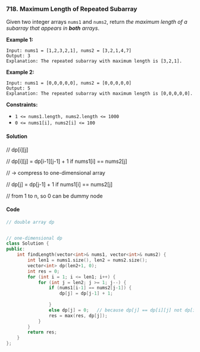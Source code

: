 ### 718. Maximum Length of Repeated Subarray

Given two integer arrays `nums1` and `nums2`, return *the maximum length of a subarray that appears in **both** arrays*.

**Example 1:**

```
Input: nums1 = [1,2,3,2,1], nums2 = [3,2,1,4,7]
Output: 3
Explanation: The repeated subarray with maximum length is [3,2,1]. 
```

**Example 2:**

```
Input: nums1 = [0,0,0,0,0], nums2 = [0,0,0,0,0]
Output: 5
Explanation: The repeated subarray with maximum length is [0,0,0,0,0].
```

**Constraints:**

- `1 <= nums1.length, nums2.length <= 1000`
- `0 <= nums1[i], nums2[i] <= 100`

#### Solution

// dp[i][j]

// dp[i][j] = dp[i-1][j-1] + 1 if nums1[i] == nums2[j]

// -> compress to one-dimensional array

// dp[j] = dp[j-1] + 1 if nums1[i] == nums2[j]

// from 1 to n, so 0 can be dummy node

#### Code

```cpp
// double array dp


// one-dimensional dp
class Solution {
public:
    int findLength(vector<int>& nums1, vector<int>& nums2) {
        int len1 = nums1.size(), len2 = nums2.size();
        vector<int> dp(len2+1, 0);
        int res = 0;
        for (int i = 1; i <= len1; i++) {
            for (int j = len2; j >= 1; j--) {
                if (nums1[i-1] == nums2[j-1]) {
                    dp[j] = dp[j-1] + 1;
                    
                }
                else dp[j] = 0;   // because dp[j] == dp[i][j] not dp[i-1][j]
                res = max(res, dp[j]);
            }
        }
        return res;
    }
};
```
